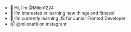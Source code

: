 - 👋 Hi, I’m @Milon1224
- 👀 I’m interested in learning new things and fitness!
- 🌱 I’m currently learning JS for Junior Fronted Developer
- 📫 @milonatti on instagram!

